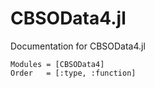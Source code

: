 # CBSOData4.jl

Documentation for CBSOData4.jl

```@autodocs
Modules = [CBSOData4]
Order   = [:type, :function]
```
